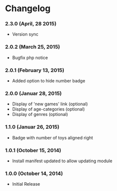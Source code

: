 # Changelog

### 2.3.0 (April, 28 2015)

  - Version sync
  
### 2.0.2 (March 25, 2015)

  - Bugfix php notice
  
### 2.0.1 (February 13, 2015)

  - Added option to hide number badge
  
### 2.0.0 (Januar 28, 2015)

  - Display of 'new games' link (optional)
  - Display of age-categories (optional)
  - Display of genres (optional)

### 1.1.0 (Januar 26, 2015)

  - Badge with number of toys aligned right

### 1.0.1 (October 15, 2014)

  - Install manifest updated to allow updating module

### 1.0.0 (October 14, 2014)

  - Initial Release